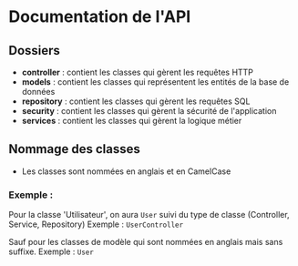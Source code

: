 # Documentation de l'API

## Dossiers

- **controller** : contient les classes qui gèrent les requêtes HTTP
- **models** : contient les classes qui représentent les entités de la base de données
- **repository** : contient les classes qui gèrent les requêtes SQL
- **security** : contient les classes qui gèrent la sécurité de l'application
- **services** : contient les classes qui gèrent la logique métier

## Nommage des classes

- Les classes sont nommées en anglais et en CamelCase

### Exemple :

Pour la classe 'Utilisateur', on aura `User` suivi du type de classe (Controller, Service, Repository)
Exemple : `UserController`

Sauf pour les classes de modèle qui sont nommées en anglais mais sans suffixe.
Exemple : `User`
